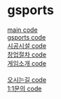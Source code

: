# gsports


<a href="main.html">main code</a><br>
<a href="g-sports_01.html">gsports code</a><br>
<a href="g-sports_01_01.html">시공시설 code</a><br>
<a href="g-sports_02.html">창업절차 code</a><br>
<a href="g-sports_03.html">게임소개 code</a><br>    
<a href="g-sports_04.html">오시는길 code</a><br>
<a href="g-sports_05.html">1:1문의 code</a><br>

